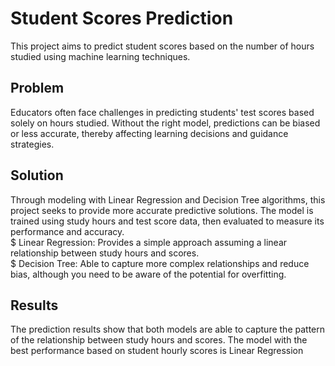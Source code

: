 # Student Scores Prediction
This project aims to predict student scores based on the number of hours studied using machine learning techniques.
<br>
<img href="FlowChart.png">
## Problem
Educators often face challenges in predicting students' test scores based solely on hours studied. Without the right model, predictions can be biased or less accurate, thereby affecting learning decisions and guidance strategies.

## Solution
Through modeling with Linear Regression and Decision Tree algorithms, this project seeks to provide more accurate predictive solutions. The model is trained using study hours and test score data, then evaluated to measure its performance and accuracy.<br>
$ Linear Regression: Provides a simple approach assuming a linear relationship between study hours and scores.<br>
$ Decision Tree: Able to capture more complex relationships and reduce bias, although you need to be aware of the potential for overfitting.

## Results
The prediction results show that both models are able to capture the pattern of the relationship between study hours and scores. The model with the best performance based on student hourly scores is Linear Regression

